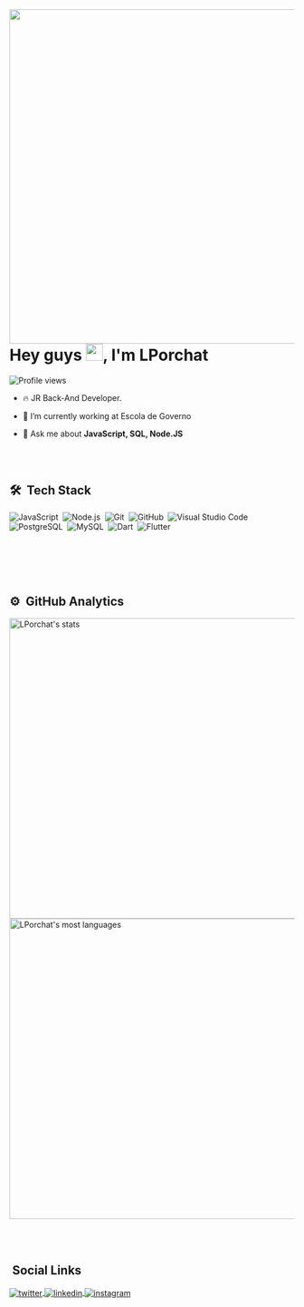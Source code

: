 
<img align="right" height="590em" src="https://raw.githubusercontent.com/gist/Lporchat/b20012f2649da286e82d9b052d7db2eb/raw/f1be5c76a71d7323d7f776ca1add5bd1ce911874/githubcard.svg"/>
<h1 align="left">Hey guys <img src="https://raw.githubusercontent.com/kaueMarques/kaueMarques/master/hi.gif" width="30px">, I'm LPorchat</h1>
<p align="left"> <img src="https://komarev.com/ghpvc/?username=Lporchat&color=blueviolet" alt="Profile views" /> </p>

- 🔥 JR Back-And Developer. 

- 🔭 I’m currently working at Escola de Governo

- 💬 Ask me about **JavaScript, SQL, Node.JS**

<br><br>

## 🛠 &nbsp;Tech Stack

![JavaScript](https://img.shields.io/badge/-JavaScript-05122A?style=flat&logo=javascript&color=blueviolet)&nbsp;
![Node.js](https://img.shields.io/badge/-Node.js-05122A?style=flat&logo=node.js&color=blueviolet)&nbsp;
![Git](https://img.shields.io/badge/-Git-05122A?style=flat&logo=git&color=blueviolet)&nbsp;
![GitHub](https://img.shields.io/badge/-GitHub-05122A?style=flat&logo=github&color=blueviolet)&nbsp;
![Visual Studio Code](https://img.shields.io/badge/-Visual%20Studio%20Code-05122A?style=flat&logo=visual-studio-code&logoColor=007ACC&color=blueviolet)&nbsp;
![PostgreSQL](https://img.shields.io/badge/-PostgreSQL-05122A?style=flat&logo=postgresql&color=blueviolet)&nbsp;
![MySQL](https://img.shields.io/badge/-MySQL-05122A?style=flat&logo=mysql&color=blueviolet)&nbsp;
![Dart](https://img.shields.io/badge/-Dart-05122A?style=flat&logo=dart&color=blueviolet)&nbsp;
![Flutter](https://img.shields.io/badge/-Flutter-05122A?style=flat&logo=flutter&color=blueviolet)&nbsp;

<br><br><br><br>

## ⚙️ &nbsp;GitHub Analytics

<p align="left">
<img width="530em" src="https://github-readme-stats.vercel.app/api?username=Lporchat&show_icons=true&theme=midnight-purple" alt="LPorchat's stats"/>
<img width="530em" src="https://github-readme-stats.vercel.app/api/top-langs/?username=Lporchat&theme=midnight-purple" alt="LPorchat's most languages"/>
</p>

<br><br>

##  &nbsp;Social Links
<a href="https://twitter.com/LPorchatDev" target="_blank">
  <img align="center" src="https://img.shields.io/badge/-LPorchatDev-05122A?style=flat&logo=twitter" alt="twitter"/>  
</a>
<a href="https://www.linkedin.com/in/lporchat/" target="_blank">
  <img align="center" src="https://img.shields.io/badge/-LPorchat-05122A?style=flat&logo=linkedin" alt="linkedin"/>
</a>
<a href="https://www.instagram.com/lporchat/" target="_blank">
 <img align="center" src="https://img.shields.io/badge/-LPorchat-05122A?style=flat&logo=instagram" alt="instagram"/>
</a>
</p>

<!--<img width="500em" src="https://github-readme-twitter-gazf.vercel.app/api?id=maykbrito&layout=wide&show_reply=off&show_retweet=off" />

**maykbrito/maykbrito** is a ✨ _special_ ✨ repository because its `README.md` (this file) appears on your GitHub profile.

Here are some ideas to get you started:

- 🔭 I’m currently working on ...
- 🌱 I’m currently learning ...
- 👯 I’m looking to collaborate on ...
- 🤔 I’m looking for help with ...
- 💬 Ask me about ...
- 📫 How to reach me: ...
- 😄 Pronouns: ...
- ⚡ Fun fact: ...
-->
